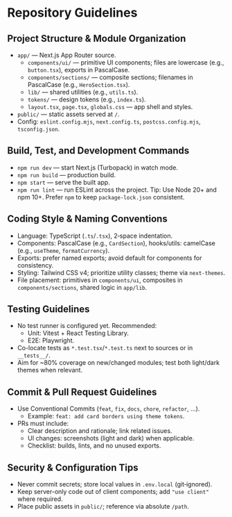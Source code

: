 # Repository Guidelines

## Project Structure & Module Organization
- `app/` — Next.js App Router source.
  - `components/ui/` — primitive UI components; files are lowercase (e.g., `button.tsx`), exports in PascalCase.
  - `components/sections/` — composite sections; filenames in PascalCase (e.g., `HeroSection.tsx`).
  - `lib/` — shared utilities (e.g., `utils.ts`).
  - `tokens/` — design tokens (e.g., `index.ts`).
  - `layout.tsx`, `page.tsx`, `globals.css` — app shell and styles.
- `public/` — static assets served at `/`.
- Config: `eslint.config.mjs`, `next.config.ts`, `postcss.config.mjs`, `tsconfig.json`.

## Build, Test, and Development Commands
- `npm run dev` — start Next.js (Turbopack) in watch mode.
- `npm run build` — production build.
- `npm start` — serve the built app.
- `npm run lint` — run ESLint across the project.
Tip: Use Node 20+ and npm 10+. Prefer `npm` to keep `package-lock.json` consistent.

## Coding Style & Naming Conventions
- Language: TypeScript (`.ts`/`.tsx`), 2‑space indentation.
- Components: PascalCase (e.g., `CardSection`), hooks/utils: camelCase (e.g., `useTheme`, `formatCurrency`).
- Exports: prefer named exports; avoid default for components for consistency.
- Styling: Tailwind CSS v4; prioritize utility classes; theme via `next-themes`.
- File placement: primitives in `components/ui`, composites in `components/sections`, shared logic in `app/lib`.

## Testing Guidelines
- No test runner is configured yet. Recommended:
  - Unit: Vitest + React Testing Library.
  - E2E: Playwright.
- Co-locate tests as `*.test.tsx`/`*.test.ts` next to sources or in `__tests__/`.
- Aim for ~80% coverage on new/changed modules; test both light/dark themes when relevant.

## Commit & Pull Request Guidelines
- Use Conventional Commits (`feat`, `fix`, `docs`, `chore`, `refactor`, …).
  - Example: `feat: add card borders using theme tokens`.
- PRs must include:
  - Clear description and rationale; link related issues.
  - UI changes: screenshots (light and dark) when applicable.
  - Checklist: builds, lints, and no unused exports.

## Security & Configuration Tips
- Never commit secrets; store local values in `.env.local` (git‑ignored).
- Keep server-only code out of client components; add `"use client"` where required.
- Place public assets in `public/`; reference via absolute `/path`.

